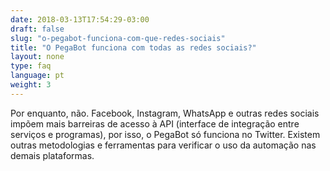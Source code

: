 ```yaml
---
date: 2018-03-13T17:54:29-03:00
draft: false
slug: "o-pegabot-funciona-com-que-redes-sociais"
title: "O PegaBot funciona com todas as redes sociais?"
layout: none
type: faq
language: pt
weight: 3
---
```

Por enquanto, não. Facebook, Instagram, WhatsApp e outras redes sociais impõem mais barreiras de acesso à API (interface de integração entre serviços e programas), por isso,  o PegaBot só funciona no Twitter. Existem outras metodologias e ferramentas para verificar o uso da automação nas demais plataformas.

